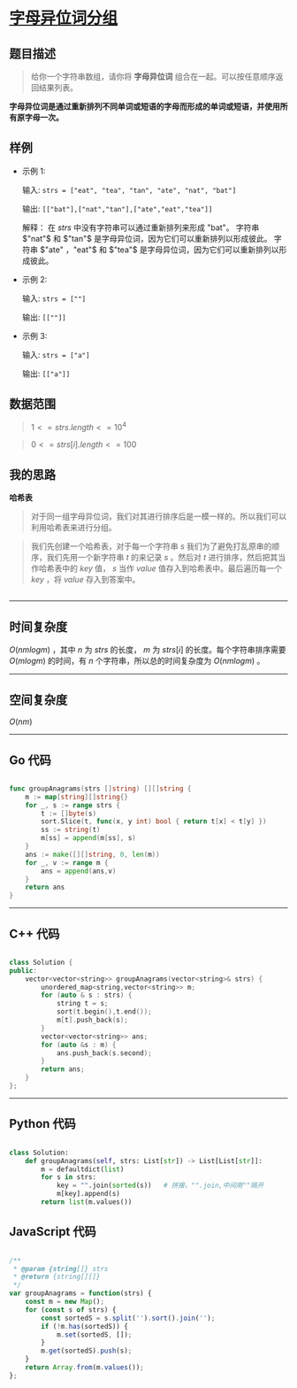 # [字母异位词分组](https://leetcode.cn/problems/group-anagrams/description/?envType=study-plan-v2&envId=top-100-liked)
## 题目描述 

> 给你一个字符串数组，请你将 **字母异位词** 组合在一起。可以按任意顺序返回结果列表。

**字母异位词是通过重新排列不同单词或短语的字母而形成的单词或短语，并使用所有原字母一次。**


## 样例

- 示例 $1$:
  
    输入: `strs = ["eat", "tea", "tan", "ate", "nat", "bat"]`

    输出: `[["bat"],["nat","tan"],["ate","eat","tea"]]`

    解释：
    在 $strs$ 中没有字符串可以通过重新排列来形成 "bat"。
    字符串 $"nat"$ 和 $"tan"$ 是字母异位词，因为它们可以重新排列以形成彼此。
    字符串 $"ate" ，"eat"$ 和 $"tea"$ 是字母异位词，因为它们可以重新排列以形成彼此。

- 示例 $2$:
  
    输入: `strs = [""]`

    输出: `[[""]]`

- 示例 $3$:
  
    输入: `strs = ["a"]`

    输出: `[["a"]]`




## 数据范围
> $1 <= strs.length <= 10^4$

> $0 <= strs[i].length <= 100$




## 我的思路

**哈希表**

> 对于同一组字母异位词，我们对其进行排序后是一模一样的。所以我们可以利用哈希表来进行分组。

> 我们先创建一个哈希表，对于每一个字符串 $s$ 我们为了避免打乱原串的顺序，我们先用一个新字符串 $t$ 的来记录 $s$ 。然后对 $t$ 进行排序，然后把其当作哈希表中的 $key$ 值， $s$ 当作 $value$ 值存入到哈希表中。最后遍历每一个 $key$ ，将 $value$ 存入到答案中。

##
---

## 时间复杂度

$O(nmlogm)$ ，其中 $n$ 为 $strs$ 的长度， $m$ 为 $strs[i]$ 的长度。每个字符串排序需要 $O(mlogm)$ 的时间，有 $n$ 个字符串，所以总的时间复杂度为 $O(nmlogm)$ 。

---

## 空间复杂度

$O(nm)$

---

## Go 代码

```Go

func groupAnagrams(strs []string) [][]string {
    m := map[string][]string{}
    for _, s := range strs {
        t := []byte(s)
        sort.Slice(t, func(x, y int) bool { return t[x] < t[y] })
        ss := string(t)
        m[ss] = append(m[ss], s)
    }
    ans := make([][]string, 0, len(m))
    for _, v := range m {
        ans = append(ans,v)
    }
    return ans
}


```
---

## C++ 代码

```C++

class Solution {
public:
    vector<vector<string>> groupAnagrams(vector<string>& strs) {
        unordered_map<string,vector<string>> m;
        for (auto & s : strs) {
            string t = s;
            sort(t.begin(),t.end());
            m[t].push_back(s);
        }
        vector<vector<string>> ans;
        for (auto &s : m) {
            ans.push_back(s.second);
        }
        return ans;
    }
};


```
---
## Python 代码

```Python

class Solution:
    def groupAnagrams(self, strs: List[str]) -> List[List[str]]:
        m = defaultdict(list)
        for s in strs:
            key = "".join(sorted(s))   # 拼接，"".join,中间用""隔开
            m[key].append(s)
        return list(m.values())


```



## JavaScript 代码

```JavaScript

/**
 * @param {string[]} strs
 * @return {string[][]}
 */
var groupAnagrams = function(strs) {
    const m = new Map();
    for (const s of strs) {
        const sortedS = s.split('').sort().join('');
        if (!m.has(sortedS)) {
            m.set(sortedS, []);
        }
        m.get(sortedS).push(s);
    }
    return Array.from(m.values());
};

```
